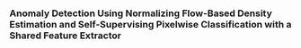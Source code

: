 ### Anomaly Detection Using Normalizing Flow-Based Density Estimation and Self-Supervising Pixelwise Classification with a Shared Feature Extractor
